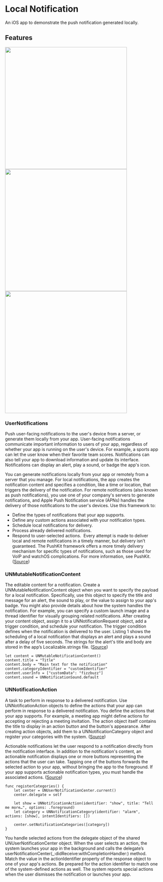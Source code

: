 # Local Notification

An iOS app to demonstrate the push notification generated locally.  

## Features

<img src="https://github.com/igibliss00/Local-Notification/blob/master/README_assets/1.png" width="400">

<img src="https://github.com/igibliss00/Local-Notification/blob/master/README_assets/2.png" width="400">

<img src="https://github.com/igibliss00/Local-Notification/blob/master/README_assets/3.png" width="400">

### UserNotifications

Push user-facing notifications to the user's device from a server, or generate them locally from your app. User-facing notifications communicate important information to users of your app, regardless of whether your app is running on the user's device. For example, a sports app can let the user know when their favorite team scores. Notifications can also tell your app to download information and update its interface. Notifications can display an alert, play a sound, or badge the app's icon.

You can generate notifications locally from your app or remotely from a server that you manage. For local notifications, the app creates the notification content and specifies a condition, like a time or location, that triggers the delivery of the notification. For remote notifications (also known as push notifications), you use one of your company's servers to generate notifications, and Apple Push Notification service (APNs) handles the delivery of those notifications to the user's devices. 
Use this framework to:
* Define the types of notifications that your app supports. 
* Define any custom actions associated with your notification types. 
* Schedule local notifications for delivery. 
* Process already delivered notifications. 
* Respond to user-selected actions. 
Every attempt is made to deliver local and remote notifications in a timely manner, but delivery isn’t guaranteed. The PushKit framework offers a more timely delivery mechanism for specific types of notifications, such as those used for VoIP and watchOS complications. For more information, see PushKit. ([Source](https://developer.apple.com/documentation/usernotifications))

### UNMutableNotificationContent

The editable content for a notification. Create a UNMutableNotificationContent object when you want to specify the payload for a local notification. Specifically, use this object to specify the title and message for an alert, the sound to play, or the value to assign to your app's badge. You might also provide details about how the system handles the notification. For example, you can specify a custom launch image and a thread identifier for visually grouping related notifications. 
After creating your content object, assign it to a UNNotificationRequest object, add a trigger condition, and schedule your notification. The trigger condition defines when the notification is delivered to the user. Listing 1 shows the scheduling of a local notification that displays an alert and plays a sound after a delay of five seconds. The strings for the alert's title and body are stored in the app’s Localizable.strings file. ([Source](https://developer.apple.com/documentation/usernotifications/unmutablenotificationcontent))

```
let content = UNMutableNotificationContent()
content.title = "Title"
content.body = "Main text for the notification"
content.categoryIdentifier = "customIdentifier"
content.userInfo = ["customData": "fizzbuzz"]
content.sound = UNNotificationSound.default
```

### UNNotificationAction

A task to perform in response to a delivered notification. Use UNNotificationAction objects to define the actions that your app can perform in response to a delivered notification. You define the actions that your app supports. For example, a meeting app might define actions for accepting or rejecting a meeting invitation. The action object itself contains the title to display in an action button and the button's appearance. After creating action objects, add them to a UNNotificationCategory object and register your categories with the system. ([Source](https://developer.apple.com/documentation/usernotifications/unnotificationaction))

Actionable notifications let the user respond to a notification directly from the notification interface. In addition to the notification's content, an actionable notification displays one or more buttons representing the actions that the user can take. Tapping one of the buttons forwards the selected action to your app, without bringing the app to the foreground. If your app supports actionable notification types, you must handle the associated actions. ([Source](https://developer.apple.com/documentation/usernotifications/handling_notifications_and_notification-related_actions))

```
func registerCategories() {
    let center = UNUserNotificationCenter.current()
    center.delegate = self

    let show = UNNotificationAction(identifier: "show", title: "Tell me more…", options: .foreground)
    let category = UNNotificationCategory(identifier: "alarm", actions: [show], intentIdentifiers: [])

    center.setNotificationCategories([category])
}

```

You handle selected actions from the delegate object of the shared UNUserNotificationCenter object. When the user selects an action, the system launches your app in the background and calls the delegate’s userNotificationCenter(_:didReceive:withCompletionHandler:) method. Match the value in the actionIdentifier property of the response object to one of your app's actions. Be prepared for the action identifier to match one of the system-defined actions as well. The system reports special actions when the user dismisses the notification or launches your app. 

